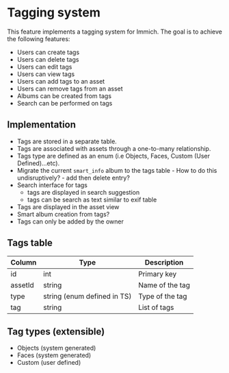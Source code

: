 # Tagging system

This feature implements a tagging system for Immich. The goal is to achieve the following features:

- Users can create tags
- Users can delete tags
- Users can edit tags
- Users can view tags
- Users can add tags to an asset
- Users can remove tags from an asset
- Albums can be created from tags
- Search can be performed on tags

## Implementation

- Tags are stored in a separate table.
- Tags are associated with assets through a one-to-many relationship.
- Tags type are defined as an enum (i.e Objects, Faces, Custom (User Defined)...etc).
- Migrate the current `smart_info` album to the tags table - How to do this undisruptively? - add then delete entry?
- Search interface for tags
  - tags are displayed in search suggestion
  - tags can be search as text similar to exif table
- Tags are displayed in the asset view
- Smart album creation from tags?
- Tags can only be added by the owner

## Tags table

| Column  | Type                        | Description     |
| ------- | --------------------------- | --------------- |
| id      | int                         | Primary key     |
| assetId | string                      | Name of the tag |
| type    | string (enum defined in TS) | Type of the tag |
| tag     | string                      | List of tags    |

## Tag types (extensible)

- Objects (system generated)
- Faces (system generated)
- Custom (user defined)

